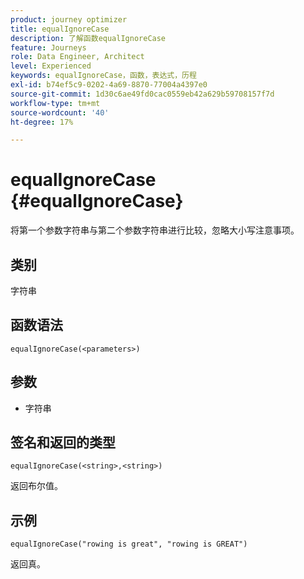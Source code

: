 ```yaml
---
product: journey optimizer
title: equalIgnoreCase
description: 了解函数equalIgnoreCase
feature: Journeys
role: Data Engineer, Architect
level: Experienced
keywords: equalIgnoreCase，函数，表达式，历程
exl-id: b74ef5c9-0202-4a69-8870-77004a4397e0
source-git-commit: 1d30c6ae49fd0cac0559eb42a629b59708157f7d
workflow-type: tm+mt
source-wordcount: '40'
ht-degree: 17%

---
```


# equalIgnoreCase {#equalIgnoreCase}

将第一个参数字符串与第二个参数字符串进行比较，忽略大小写注意事项。

## 类别

字符串

## 函数语法

`equalIgnoreCase(<parameters>)`

## 参数

* 字符串

## 签名和返回的类型

`equalIgnoreCase(<string>,<string>)`

返回布尔值。

## 示例

`equalIgnoreCase("rowing is great", "rowing is GREAT")`

返回真。
